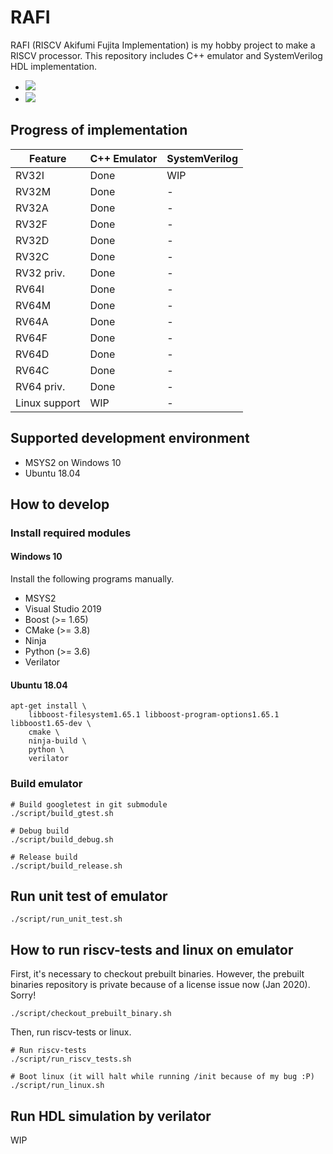 # RAFI

RAFI (RISCV Akifumi Fujita Implementation) is my hobby project to make a RISCV processor.
This repository includes C++ emulator and SystemVerilog HDL implementation.

* ![](https://github.com/fjt7tdmi/rafi-1st/workflows/run-test/badge.svg)
* ![](https://github.com/fjt7tdmi/rafi-1st/workflows/run-verilator/badge.svg)

## Progress of implementation

|Feature      |C++ Emulator|SystemVerilog|
|-------------|------------|-------------|
|RV32I        |Done        |WIP          |
|RV32M        |Done        |-            |
|RV32A        |Done        |-            |
|RV32F        |Done        |-            |
|RV32D        |Done        |-            |
|RV32C        |Done        |-            |
|RV32 priv.   |Done        |-            |
|RV64I        |Done        |-            |
|RV64M        |Done        |-            |
|RV64A        |Done        |-            |
|RV64F        |Done        |-            |
|RV64D        |Done        |-            |
|RV64C        |Done        |-            |
|RV64 priv.   |Done        |-            |
|Linux support|WIP         |-            |

## Supported development environment

* MSYS2 on Windows 10
* Ubuntu 18.04

## How to develop

### Install required modules

#### Windows 10

Install the following programs manually.

* MSYS2
* Visual Studio 2019
* Boost (>= 1.65)
* CMake (>= 3.8)
* Ninja
* Python (>= 3.6)
* Verilator

#### Ubuntu 18.04
```
apt-get install \
    libboost-filesystem1.65.1 libboost-program-options1.65.1 libboost1.65-dev \
    cmake \
    ninja-build \
    python \
    verilator
```

### Build emulator
```
# Build googletest in git submodule
./script/build_gtest.sh

# Debug build
./script/build_debug.sh

# Release build
./script/build_release.sh
```

## Run unit test of emulator
```
./script/run_unit_test.sh
```

## How to run riscv-tests and linux on emulator

First, it's necessary to checkout prebuilt binaries.
However, the prebuilt binaries repository is private because of a license issue now (Jan 2020).
Sorry!

```
./script/checkout_prebuilt_binary.sh
```

Then, run riscv-tests or linux.

```
# Run riscv-tests
./script/run_riscv_tests.sh

# Boot linux (it will halt while running /init because of my bug :P)
./script/run_linux.sh
```

## Run HDL simulation by verilator
WIP
